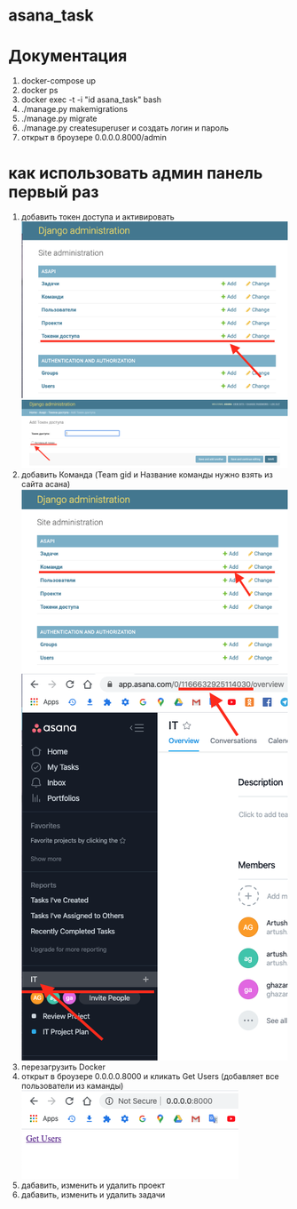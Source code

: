 # asana_task

# Документация

1. docker-compose up
2. docker ps
3. docker exec -t -i "id asana_task" bash
4. ./manage.py makemigrations
5. ./manage.py migrate
6. ./manage.py createsuperuser и создать логин и пароль
7. открыт в броузере 0.0.0.0.8000/admin

# как использовать админ панель первый раз

1. добавить токен доступа и активировать
![Иллюстрация к проекту](https://github.com/artush96/images/raw/master/token.png)
![Иллюстрация к проекту](https://github.com/artush96/images/raw/master/aktivacia_tokena.png)
2. добавить Команда (Team gid и Название команды нужно взять из сайта асана)
![Иллюстрация к проекту](https://github.com/artush96/images/raw/master/kamanda.png)
![Иллюстрация к проекту](https://github.com/artush96/images/raw/master/gid_i_name_kamandi.png)
3. перезагрузить Docker
4. открыт в броузере 0.0.0.0.8000 и кликать Get Users (добавляет все пользователи из каманды)
![Иллюстрация к проекту](https://github.com/artush96/images/raw/master/get_users.png)
5. дабавить, изменить и удалить проект
6. дабавить, изменить и удалить задачи